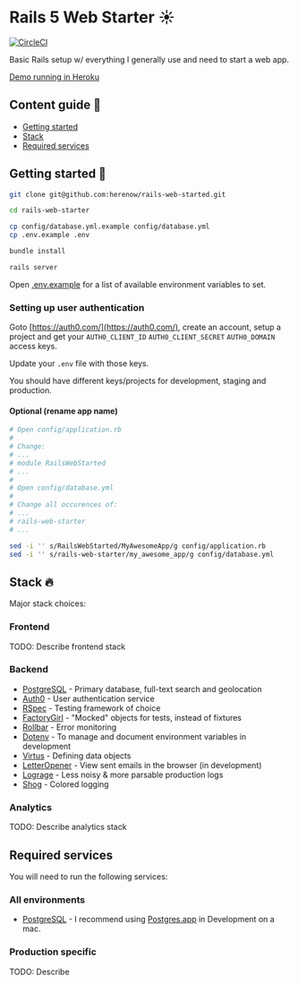 # Rails 5 Web Starter ☀️

[![CircleCI](https://circleci.com/gh/herenow/rails-web-starter.svg?style=svg)](https://circleci.com/gh/herenow/rails-web-starter)

Basic Rails setup w/ everything I generally use and need to start a web app.

[Demo running in Heroku](https://rails-web-starter.herokuapp.com)

## Content guide 📜
* [Getting started](#getting-started)
* [Stack](#stack)
* [Required services](#required-services)

## <a name="getting-started"></a> Getting started 🔧

```bash
git clone git@github.com:herenow/rails-web-started.git

cd rails-web-starter

cp config/database.yml.example config/database.yml
cp .env.example .env

bundle install

rails server
```

Open [.env.example](https://github.com/herenow/rails-web-starter/blob/master/.env.example) for a list of available environment variables to set.

### Setting up user authentication

Goto [https://auth0.com/](https://auth0.com/), create an account, setup a project and get your `AUTH0_CLIENT_ID` `AUTH0_CLIENT_SECRET` `AUTH0_DOMAIN` access keys.

Update your `.env` file with those keys.

You should have different keys/projects for development, staging and production.

#### Optional (rename app name)

```bash
# Open config/application.rb
#
# Change:
# ...
# module RailsWebStarted
# ...
#
# Open config/database.yml
#
# Change all occurences of:
# ...
# rails-web-starter
# ...

sed -i '' s/RailsWebStarted/MyAwesomeApp/g config/application.rb
sed -i '' s/rails-web-starter/my_awesome_app/g config/database.yml
```

## <a name="stack"></a> Stack 🔥

Major stack choices:

### Frontend

TODO: Describe frontend stack

### Backend

* [PostgreSQL](https://www.postgresql.org/) - Primary database, full-text search and geolocation
* [Auth0](https://auth0.com/) - User authentication service
* [RSpec](https://github.com/rspec/rspec-rails) - Testing framework of choice
* [FactoryGirl](https://github.com/thoughtbot/factory_girl) - "Mocked" objects for tests, instead of fixtures
* [Rollbar](https://rollbar.com/) - Error monitoring
* [Dotenv](https://github.com/bkeepers/dotenv) - To manage and document environment variables in development
* [Virtus](https://github.com/solnic/virtus) - Defining data objects
* [LetterOpener](https://github.com/ryanb/letter_opener) - View sent emails in the browser (in development)
* [Lograge](https://github.com/roidrage/lograge) - Less noisy & more parsable production logs
* [Shog](https://github.com/phallguy/shog) - Colored logging

### Analytics

TODO: Describe analytics stack

## <a name="required-services"></a> Required services

You will need to run the following services:

### All environments

* [PostgreSQL](https://postgresapp.com/) - I recommend using [Postgres.app](https://postgresapp.com/) in Development on a mac.

### Production specific

TODO: Describe
